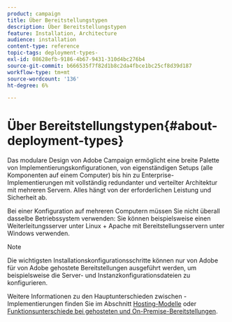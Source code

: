 ```yaml
---
product: campaign
title: Über Bereitstellungstypen
description: Über Bereitstellungstypen
feature: Installation, Architecture
audience: installation
content-type: reference
topic-tags: deployment-types-
exl-id: 08628efb-9186-4b67-9431-310d4bc276b4
source-git-commit: b666535f7f82d1b8c2da4fbce1bc25cf8d39d187
workflow-type: tm+mt
source-wordcount: '136'
ht-degree: 6%

---
```


# Über Bereitstellungstypen{#about-deployment-types}



Das modulare Design von Adobe Campaign ermöglicht eine breite Palette von Implementierungskonfigurationen, von eigenständigen Setups (alle Komponenten auf einem Computer) bis hin zu Enterprise-Implementierungen mit vollständig redundanter und verteilter Architektur mit mehreren Servern. Alles hängt von der erforderlichen Leistung und Sicherheit ab.

Bei einer Konfiguration auf mehreren Computern müssen Sie nicht überall dasselbe Betriebssystem verwenden: Sie können beispielsweise einen Weiterleitungsserver unter Linux + Apache mit Bereitstellungsservern unter Windows verwenden.

>[!NOTE]
>
>Die wichtigsten Installationskonfigurationsschritte können nur von Adobe für von Adobe gehostete Bereitstellungen ausgeführt werden, um beispielsweise die Server- und Instanzkonfigurationsdateien zu konfigurieren.
>
>Weitere Informationen zu den Hauptunterschieden zwischen -Implementierungen finden Sie im Abschnitt [Hosting-Modelle](../../installation/using/hosting-models.md) oder [Funktionsunterschiede bei gehosteten und On-Premise-Bereitstellungen](../../installation/using/capability-matrix.md).
